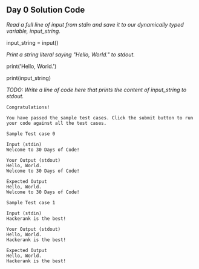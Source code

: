 ## Day 0 Solution Code

*Read a full line of input from stdin and save it to our dynamically typed variable, input_string.*

input_string = input()

*Print a string literal saying "Hello, World." to stdout.*

print('Hello, World.')

print(input_string)

*TODO: Write a line of code here that prints the content of input_string to stdout.*

```
Congratulations!

You have passed the sample test cases. Click the submit button to run your code against all the test cases.

Sample Test case 0

Input (stdin)
Welcome to 30 Days of Code!

Your Output (stdout)
Hello, World.
Welcome to 30 Days of Code!

Expected Output
Hello, World.
Welcome to 30 Days of Code!

Sample Test case 1

Input (stdin)
Hackerank is the best!

Your Output (stdout)
Hello, World.
Hackerank is the best!

Expected Output
Hello, World.
Hackerank is the best!
```
